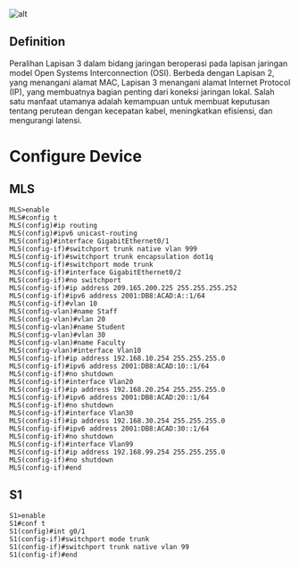 ![alt](https://a5m9a8c3.rocketcdn.me/wp-content/uploads/2020/02/4.3.8-Packet-Tracer-%E2%80%93-Configure-Layer-3-Switching-and-Inter-VLAN-Routing.jpg)

## Definition
Peralihan Lapisan 3 dalam bidang jaringan beroperasi pada lapisan jaringan model Open Systems Interconnection (OSI). Berbeda dengan Lapisan 2, yang menangani alamat MAC, Lapisan 3 menangani alamat Internet Protocol (IP), yang membuatnya bagian penting dari koneksi jaringan lokal. Salah satu manfaat utamanya adalah kemampuan untuk membuat keputusan tentang perutean dengan kecepatan kabel, meningkatkan efisiensi, dan mengurangi latensi.
# Configure Device
## MLS
    MLS>enable
    MLS#config t
    MLS(config)#ip routing
    MLS(config)#ipv6 unicast-routing
    MLS(config)#interface GigabitEthernet0/1
    MLS(config-if)#switchport trunk native vlan 999
    MLS(config-if)#switchport trunk encapsulation dot1q
    MLS(config-if)#switchport mode trunk
    MLS(config-if)#interface GigabitEthernet0/2
    MLS(config-if)#no switchport
    MLS(config-if)#ip address 209.165.200.225 255.255.255.252
    MLS(config-if)#ipv6 address 2001:DB8:ACAD:A::1/64
    MLS(config-if)#vlan 10
    MLS(config-vlan)#name Staff
    MLS(config-vlan)#vlan 20
    MLS(config-vlan)#name Student
    MLS(config-vlan)#vlan 30
    MLS(config-vlan)#name Faculty
    MLS(config-vlan)#interface Vlan10
    MLS(config-if)#ip address 192.168.10.254 255.255.255.0
    MLS(config-if)#ipv6 address 2001:DB8:ACAD:10::1/64
    MLS(config-if)#no shutdown
    MLS(config-if)#interface Vlan20
    MLS(config-if)#ip address 192.168.20.254 255.255.255.0 
    MLS(config-if)#ipv6 address 2001:DB8:ACAD:20::1/64
    MLS(config-if)#no shutdown
    MLS(config-if)#interface Vlan30
    MLS(config-if)#ip address 192.168.30.254 255.255.255.0
    MLS(config-if)#ipv6 address 2001:DB8:ACAD:30::1/64
    MLS(config-if)#no shutdown
    MLS(config-if)#interface Vlan99
    MLS(config-if)#ip address 192.168.99.254 255.255.255.0
    MLS(config-if)#no shutdown
    MLS(config-if)#end
## S1
    S1>enable
    S1#conf t
    S1(config)#int g0/1
    S1(config-if)#switchport mode trunk
    S1(config-if)#switchport trunk native vlan 99
    S1(config-if)#end